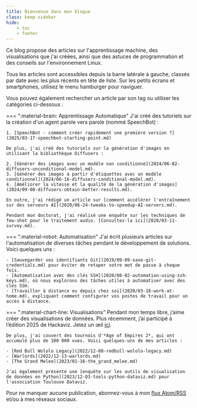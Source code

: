 ```yaml
---
title: Bienvenue dans mon blogue
class: keep-sidebar
hide:
    - toc
    - footer
---
```


Ce blog propose des articles sur l'apprentissage machine, des visualisations que j'ai créées, ainsi que des astuces de programmation et des conseils sur l'environnement Linux.

Tous les articles sont accessibles depuis la barre latérale à gauche, classés par date avec les plus récents en tête de liste. Sur les petits écrans et smartphones, utilisez le menu hamburger pour naviguer.

Vous pouvez également rechercher un article par son tag ou utiliser les catégories ci-dessous :

=== ":material-brain: Apprentissage Automatique"
    J'ai créé des tutoriels sur la création d'un agent parole vers parole (nommé SpeechBot) :

    1. [SpeechBot - comment créer rapidement une première version ?](2025/03-17-speechbot-starting-point.md)

    De plus, j'ai créé des tutoriels sur la génération d'images en utilisant la bibliothèque Diffusers :

    2. [Générer des images avec un modèle non conditionné](2024/06-02-diffusers-unconditional-model.md).
    3. [Générer des images à partir d'étiquettes avec un modèle conditionnel](2024/06-16-diffusers-conditional-model.md).
    4. [Améliorer la vitesse et la qualité de la génération d'images](2024/09-08-diffusers-obtain-better-results.md).

    En outre, j'ai rédigé un article sur [comment accélérer l'entraînement sur des serveurs AI](2020/06-24-tweaks-to-speedup-AI-servers.md).

    Pendant mon doctorat, j'ai réalisé une enquête sur les techniques de few-shot pour le traitement audio. [Consultez-la ici](2020/03-11-survey.md).

=== ":material-robot: Automatisation"
    J'ai écrit plusieurs articles sur l'automatisation de diverses tâches pendant le développement de solutions. Voici quelques uns :

    - [Sauvegarder vos identifiants Git](2019/09-09-save-git-credentials.md) pour éviter de retaper votre mot de passe à chaque fois.
    - [Automatisation avec des clés SSH](2020/08-02-automation-using-ssh-keys.md), où nous explorons des tâches utiles à automatiser avec des clés SSH.
    - [Travailler à distance ou depuis chez soi](2020/03-18-work-at-home.md), expliquant comment configurer vos postes de travail pour un accès à distance.

=== ":material-chart-line: Visualisations"
    Pendant mon temps libre, j’aime créer des visualisations de données. Plus récemment, j’ai participé à l’édition 2025 de Hackaviz.
    Jetez un œil [ici](2025/04-07-hackaviz.md).

    De plus, j'ai couvert des tournois d'*Age of Empires 2*, qui ont accumulé plus de 100 000 vues. Voici quelques-uns de mes articles :

    - [Red Bull Wololo Legacy](2022/12-08-redbull-wololo-legacy.md)
    - [Warlords](2022/12-13-warlords.md)
    - [The Grand Melee](2023/01-16-the_grand_melee.md)

    J'ai également présenté une [enquête sur les outils de visualisation de données en Python](2023/12-03-tools-python-dataviz.md) pour l'association Toulouse Dataviz.

Pour ne manquer aucune publication, abonnez-vous à mon [flux Atom/RSS](https://website.vincent-roger.fr/feed_rss_created.xml) et/ou à mes réseaux sociaux.
